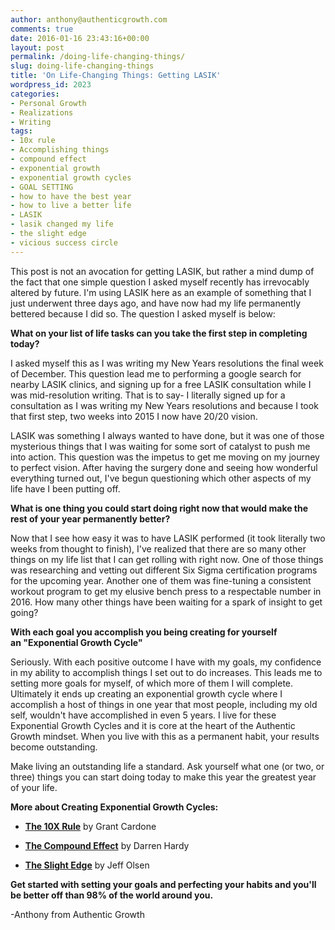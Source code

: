 ```yaml
---
author: anthony@authenticgrowth.com
comments: true
date: 2016-01-16 23:43:16+00:00
layout: post
permalink: /doing-life-changing-things/
slug: doing-life-changing-things
title: 'On Life-Changing Things: Getting LASIK'
wordpress_id: 2023
categories:
- Personal Growth
- Realizations
- Writing
tags:
- 10x rule
- Accomplishing things
- compound effect
- exponential growth
- exponential growth cycles
- GOAL SETTING
- how to have the best year
- how to live a better life
- LASIK
- lasik changed my life
- the slight edge
- vicious success circle
---
```


This post is not an avocation for getting LASIK, but rather a mind dump of the fact that one simple question I asked myself recently has irrevocably altered by future. I'm using LASIK here as an example of something that I just underwent three days ago, and have now had my life permanently bettered because I did so. The question I asked myself is below:

**What on your list of life tasks can you take the first step in completing today?**

I asked myself this as I was writing my New Years resolutions the final week of December. This question lead me to performing a google search for nearby LASIK clinics, and signing up for a free LASIK consultation while I was mid-resolution writing. That is to say- I literally signed up for a consultation as I was writing my New Years resolutions and because I took that first step, two weeks into 2015 I now have 20/20 vision.

LASIK was something I always wanted to have done, but it was one of those mysterious things that I was waiting for some sort of catalyst to push me into action. This question was the impetus to get me moving on my journey to perfect vision. After having the surgery done and seeing how wonderful everything turned out, I've begun questioning which other aspects of my life have I been putting off.

**What is one thing you could start doing right now that would make the rest of your year permanently better?**

Now that I see how easy it was to have LASIK performed (it took literally two weeks from thought to finish), I've realized that there are so many other things on my life list that I can get rolling with right now. One of those things was researching and vetting out different Six Sigma certification programs for the upcoming year. Another one of them was fine-tuning a consistent workout program to get my elusive bench press to a respectable number in 2016. How many other things have been waiting for a spark of insight to get going?

**With each goal you accomplish you being creating for yourself an "Exponential Growth Cycle"**

Seriously. With each positive outcome I have with my goals, my confidence in my ability to accomplish things I set out to do increases. This leads me to setting more goals for myself, of which more of them I will complete. Ultimately it ends up creating an exponential growth cycle where I accomplish a host of things in one year that most people, including my old self, wouldn't have accomplished in even 5 years. I live for these Exponential Growth Cycles and it is core at the heart of the Authentic Growth mindset. When you live with this as a permanent habit, your results become outstanding.

Make living an outstanding life a standard. Ask yourself what one (or two, or three) things you can start doing today to make this year the greatest year of your life.

**More about Creating Exponential Growth Cycles:**



 	
  * **[The 10X Rule](http://amzn.to/1JRwfLN)** by Grant Cardone

 	
  * **[The Compound Effect](http://amzn.to/1PiUhM0)** by Darren Hardy

 	
  * **[The Slight Edge](http://amzn.to/1Qe1Rwu)** by Jeff Olsen


**Get started with setting your goals and perfecting your habits and you'll be better off than 98% of the world around you.**

-Anthony from Authentic Growth
